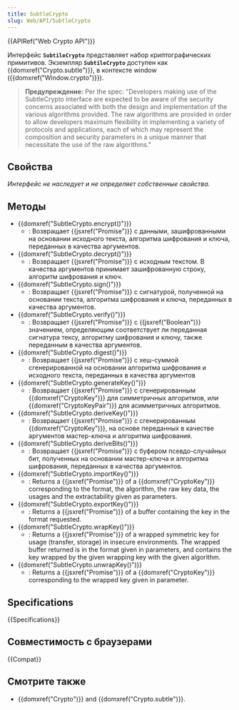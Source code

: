 ```yaml
---
title: SubtleCrypto
slug: Web/API/SubtleCrypto
---
```


{{APIRef("Web Crypto API")}}

Интерфейс **`SubtileCrypto`** представляет набор криптографических примитивов. Экземпляр **`SubtileCrypto`** доступен как {{domxref("Crypto.subtle")}}, в контексте window ({{domxref("Window.crypto")}}).

> **Предупреждение:** Per the spec: "Developers making use of the SubtleCrypto interface are expected to be aware of the security concerns associated with both the design and implementation of the various algorithms provided. The raw algorithms are provided in order to allow developers maximum flexibility in implementing a variety of protocols and applications, each of which may represent the composition and security parameters in a unique manner that necessitate the use of the raw algorithms."

## Свойства

_Интерфейс не наследует и не определяет собственные свойства._

## Методы

- {{domxref("SubtleCrypto.encrypt()")}}
  - : Возвращает {{jsxref("Promise")}} с данными, зашифрованными на основании исходного текста, алгоритма шифрования и ключа, переданных в качества аргументов.
- {{domxref("SubtleCrypto.decrypt()")}}
  - : Возвращает {{jsxref("Promise")}} с исходным текстом. В качества аргументов принимает зашифрованную строку, алгоритм шифрования и ключ.
- {{domxref("SubtleCrypto.sign()")}}
  - : Возвращает {{jsxref("Promise")}} с сигнатурой, полученной на основании текста, алгоритма шифрования и ключа, переданных в качества аргументов.
- {{domxref("SubtleCrypto.verify()")}}
  - : Возвращает {{jsxref("Promise")}} с {{jsxref("Boolean")}} значением, определяющим соответствует ли переданная сигнатура тексу, алгоритму шифрования и ключу, также переданным в качества аргументов.
- {{domxref("SubtleCrypto.digest()")}}
  - : Возвращает {{jsxref("Promise")}} с хеш-суммой сгенерированной на основании алгоритма шифрования и исходного текста, переданных в качества аргументов
- {{domxref("SubtleCrypto.generateKey()")}}
  - : Возвращает {{jsxref("Promise")}} с сгенерированным {{domxref("CryptoKey")}} для симметричных алгоритмов, или {{domxref("CryptoKeyPair")}} для асимметричных алгоритмов.
- {{domxref("SubtleCrypto.deriveKey()")}}
  - : Возвращает {{jsxref("Promise")}} с сгенерированным {{domxref("CryptoKey")}}, на основе переданных в качестве аргументов мастер-ключа и алгоритма шифрования.
- {{domxref("SubtleCrypto.deriveBits()")}}
  - : Возвращает {{jsxref("Promise")}} с буфером псевдо-случайных бит, полученных на основании мастер-ключа и алгоритма шифрования, переданных в качества аргументов.
- {{domxref("SubtleCrypto.importKey()")}}
  - : Returns a {{jsxref("Promise")}} of a {{domxref("CryptoKey")}} corresponding to the format, the algorithm, the raw key data, the usages and the extractability given as parameters.
- {{domxref("SubtleCrypto.exportKey()")}}
  - : Returns a {{jsxref("Promise")}} of a buffer containing the key in the format requested.
- {{domxref("SubtleCrypto.wrapKey()")}}
  - : Returns a {{jsxref("Promise")}} of a wrapped symmetric key for usage (transfer, storage) in insecure environments. The wrapped buffer returned is in the format given in parameters, and contains the key wrapped by the given wrapping key with the given algorithm.
- {{domxref("SubtleCrypto.unwrapKey()")}}
  - : Returns a {{jsxref("Promise")}} of a {{domxref("CryptoKey")}} corresponding to the wrapped key given in parameter.

## Specifications

{{Specifications}}

## Совместимость с браузерами

{{Compat}}

## Смотрите также

- {{domxref("Crypto")}} and {{domxref("Crypto.subtle")}}.

